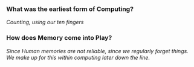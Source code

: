 ### What was the earliest form of Computing?
*Counting, using our ten fingers*

### How does Memory come into Play?
*Since Human memories are not reliable, since we regularly forget things. We make up for this within computing later down the line.*
